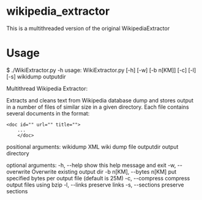wikipedia_extractor
===================

This is a multithreaded version of the original WikipediaExtractor

Usage
===================

$ ./WikiExtractor.py -h
usage: WikiExtractor.py [-h] [-w] [-b n[KM]] [-c] [-l] [-s] wikidump outputdir

Multithread Wikipedia Extractor:
    
Extracts and cleans text from Wikipedia database dump and stores output in a
number of files of similar size in a given directory.
Each file contains several documents in the format:
    
	<doc id="" url="" title="">
        ...
        </doc>

positional arguments:
wikidump              XML wiki dump file
outputdir             output directory

optional arguments:
-h, --help            show this help message and exit
-w, --overwrite       Overwrite existing output dir
-b n[KM], --bytes n[KM]   put specified bytes per output file (default is 25M)
-c, --compress        compress output files using bzip
-l, --links           preserve links
-s, --sections        preserve sections
